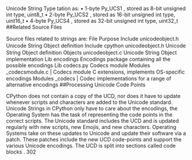 Unicode String Type tation as: • 1-byte  Py_UCS1 , stored as 8-bit unsigned int type,  uint8_t • 2-byte  Py_UCS2 , stored as 16-bit unsigned int type,  uint16_t • 4-byte  Py_UCS4 , stored as 32-bit unsigned int type,  uint32_t 
##Related Source Files 

 Source ﬁles related to strings are: File Purpose Include unicodeobject.h Unicode String Object deﬁnition Include cpython unicodeobject.h Unicode String Object deﬁnition Objects unicodeobject.c Unicode String Object implementation Lib encodings Encodings package containing all the possible encodings Lib codecs.py Codecs module Modules _codecsmodule.c  | Codecs module C extensions, implements OS-speciﬁc encodings Modules _codecs  | Codec implementations for a range of alternative encodings 
##Processing Unicode Code Points 

 CPython does not contain a copy of the UCD, nor does it have to update whenever scripts and characters are added to the Unicode standard. Unicode Strings in CPython only have to care about the encodings, the Operating System has the task of representing the code points in the correct scripts. The Unicode standard includes the UCD and is updated regularly with new scripts, new Emojis, and new characters. Operating Systems take on these updates to Unicode and update their software via a patch. These patches include the new UCD code-points and support the various Unicode encodings. The UCD is split into sections called  code blocks . 302